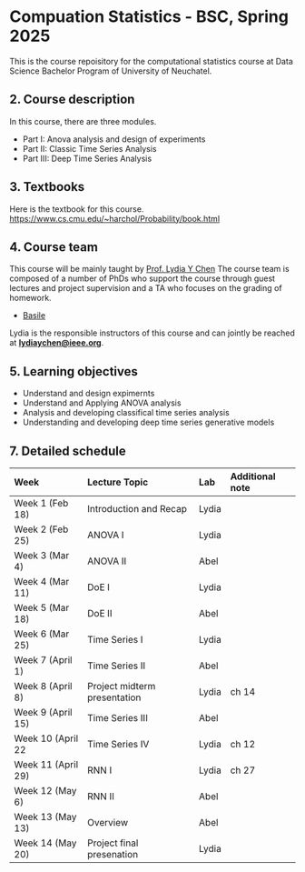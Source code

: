# Compuation Statistics - BSC, Spring 2025

This is the course repoisitory for the computational statistics course at Data Science Bachelor Program of University of Neuchatel.


##  2. <a name='Coursedescription'></a>Course description

In this course, there are three modules. 
- Part I: Anova analysis and design of experiments
- Part II: Classic Time Series Analysis
- Part III: Deep Time Series Analysis


##  3. <a name='Textbooks'></a>Textbooks
Here is the textbook for this course.
https://www.cs.cmu.edu/~harchol/Probability/book.html

##  4. <a name='Courseteam'></a>Course team

This course will be mainly taught by [Prof. Lydia Y Chen](https://lydiaychen.github.io/)  The course team is composed of a number of PhDs  who support the course through guest lectures and project supervision and a TA who focuses on the grading of homework. 

-  [Basile ](mailto:abele.malan@unine.ch)

Lydia is the responsible instructors of this course and can jointly be reached at **lydiaychen@ieee.org**.

##  5. <a name='Learningobjectives'></a>Learning objectives

- Understand and design expimernts
- Understand and Applying ANOVA analysis
- Analysis and developing classifical time series analysis
- Understanding and developing deep time series generative models


##  7. <a name='Detailedschedule'></a>Detailed schedule


**Week**|**Lecture Topic**|**Lab**|**Additional note**
:-----|:-----|:-----|:-----
Week 1 (Feb 18) | Introduction and Recap| Lydia | 
Week 2 (Feb 25) | ANOVA I| Lydia|
Week 3 (Mar 4) | ANOVA II| Abel | 
Week 4 (Mar 11) | DoE I   | Lydia |
Week 5 (Mar 18) | DoE II | Abel |
Week 6 (Mar 25) | Time Series  I  |Lydia | 
Week 7 (April 1) | Time Series  II | Abel|
Week 8 (April 8)  | Project midterm presentation  | Lydia | ch 14
Week 9 (April 15) | Time Series  III  | Abel  | 
Week 10 (April 22 | Time Series IV | Lydia | ch 12
Week 11 (April 29) | RNN I | Lydia  | ch 27|
Week 12 (May 6) | RNN II | Abel
Week 13 (May 13) | Overview| Abel
Week 14 (May 20) | Project final presenation  | Lydia
